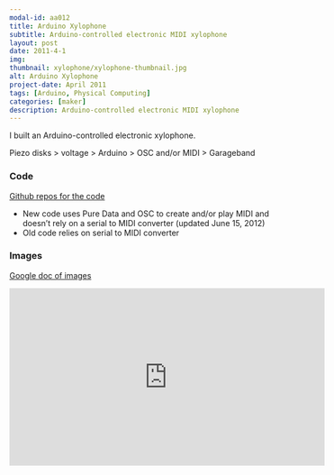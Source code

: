 ```yaml
---
modal-id: aa012
title: Arduino Xylophone
subtitle: Arduino-controlled electronic MIDI xylophone
layout: post
date: 2011-4-1
img:
thumbnail: xylophone/xylophone-thumbnail.jpg
alt: Arduino Xylophone
project-date: April 2011
tags: [Arduino, Physical Computing]
categories: [maker]
description: Arduino-controlled electronic MIDI xylophone
---
```

I built an Arduino-controlled electronic xylophone.

Piezo disks > voltage > Arduino > OSC and/or MIDI > Garageband

### Code

[Github repos for the code](https://github.com/jdeboi/xylophone)

* New code uses Pure Data and OSC to create and/or play MIDI and doesn’t rely on a serial to MIDI converter (updated June 15, 2012)
* Old code relies on serial to MIDI converter

### Images

[Google doc of images](https://docs.google.com/presentation/d/1t-h0xLnj6Qxv4-3cRlgqHJyamQsAYY2SGfvZXBg5ZAw/edit)

<div class="embed-responsive embed-responsive-4by3">
<iframe width="560" height="315" src="https://www.youtube.com/embed/92VIEDtQKVI" frameborder="0" allow="autoplay; encrypted-media" allowfullscreen></iframe>
</div>
